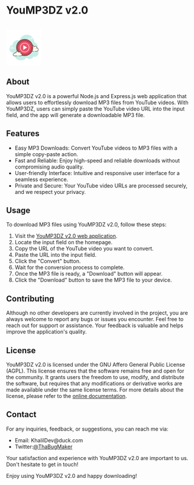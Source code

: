 <h1>YouMP3DZ v2.0</h1>
<br>
<a href="https://yoump3dz.onrender.com/" target="_blank"><img src="/public/assets/images/YouMP396.png"></a>

<h2>About</h2>

<p>YouMP3DZ v2.0 is a powerful Node.js and Express.js web application that allows users to effortlessly download MP3 files from YouTube videos. With YouMP3DZ, users can simply paste the YouTube video URL into the input field, and the app will generate a downloadable MP3 file.</p>

<h2>Features</h2>
<ul>
  <li>Easy MP3 Downloads: Convert YouTube videos to MP3 files with a simple copy-paste action.</li>
  <li>Fast and Reliable: Enjoy high-speed and reliable downloads without compromising audio quality.</li>
  <li>User-friendly Interface: Intuitive and responsive user interface for a seamless experience.</li>
  <li>Private and Secure: Your YouTube video URLs are processed securely, and we respect your privacy.</li>
</ul>

<h2>Usage</h2>
<p>To download MP3 files using YouMP3DZ v2.0, follow these steps:</p>
<ol>
  <li>Visit the <a href="https://yoump3dz.onrender.com/" target="_blank">YouMP3DZ v2.0 web application</a>.</li>
  <li>Locate the input field on the homepage.</li>
  <li>Copy the URL of the YouTube video you want to convert.</li>
  <li>Paste the URL into the input field.</li>
  <li>Click the "Convert" button.</li>
  <li>Wait for the conversion process to complete.</li>
  <li>Once the MP3 file is ready, a "Download" button will appear.</li>
  <li>Click the "Download" button to save the MP3 file to your device.</li>
</ol>

<h2>Contributing</h2>
<p>Although no other developers are currently involved in the project, you are always welcome to report any bugs or issues you encounter. Feel free to reach out for support or assistance. Your feedback is valuable and helps improve the application's quality.</p>

<h2>License</h2>
<p>YouMP3DZ v2.0 is licensed under the GNU Affero General Public License (AGPL). This license ensures that the software remains free and open for the community. It grants users the freedom to use, modify, and distribute the software, but requires that any modifications or derivative works are made available under the same license terms. For more details about the license, please refer to the <a href="www.gnu.org/licenses/" target="_blank">online documentation</a>.</p>

<h2>Contact</h2>
<p>For any inquiries, feedback, or suggestions, you can reach me via:</p>
<ul>
  <li>Email: KhalilDev@duck.com</li>
  <li>Twitter:<a href="https://twitter.com/ThaBugMaker" target="_blank">@ThaBugMaker</a></li>
</ul>

<p>Your satisfaction and experience with YouMP3DZ v2.0 are important to us. Don't hesitate to get in touch!</p>

<p>Enjoy using YouMP3DZ v2.0 and happy downloading!</p>
